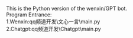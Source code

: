 This is the Python version of the wenxin/GPT bot.  
Program Entrance:  
1.Wenxin:qq频道开发\文心一言\main.py  
2.Chatgpt:qq频道开发\Chatgpt\main.py  